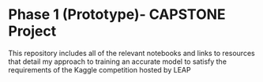 # Phase 1 (Prototype)- CAPSTONE Project
This repository includes all of the relevant notebooks and links to resources that detail my approach to training an accurate model to satisfy the requirements of the Kaggle competition hosted by LEAP
